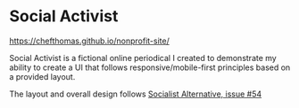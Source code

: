 # Social Activist
https://chefthomas.github.io/nonprofit-site/

Social Activist is a fictional online periodical I created to demonstrate my ability to create a UI that follows responsive/mobile-first principles based on a provided layout.

The layout and overall design follows [Socialist Alternative, issue #54](https://www.socialistalternative.org/wp-content/uploads/2019/06/SA54-June-2019-webFINAL.pdf)
